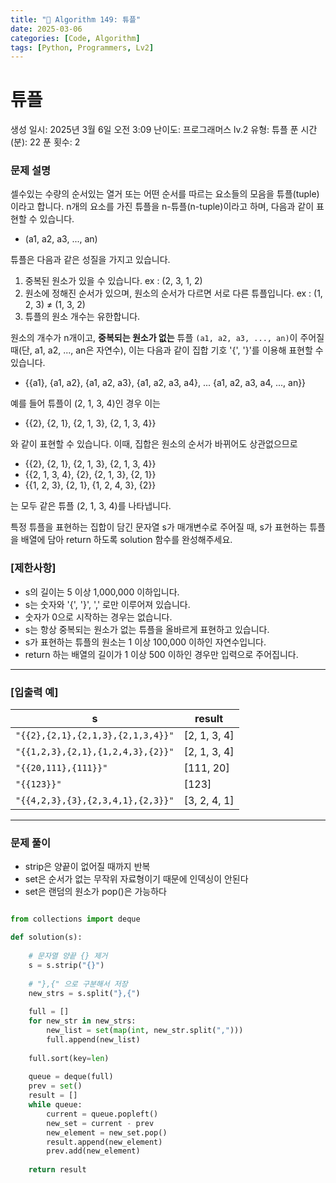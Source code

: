 ```yaml
---
title: "🧠 Algorithm 149: 튜플"
date: 2025-03-06
categories: [Code, Algorithm]
tags: [Python, Programmers, Lv2]
---
```


# 튜플

생성 일시: 2025년 3월 6일 오전 3:09
난이도: 프로그래머스 lv.2
유형: 튜플
푼 시간 (분): 22
푼 횟수: 2

### **문제 설명**

셀수있는 수량의 순서있는 열거 또는 어떤 순서를 따르는 요소들의 모음을 튜플(tuple)이라고 합니다. n개의 요소를 가진 튜플을 n-튜플(n-tuple)이라고 하며, 다음과 같이 표현할 수 있습니다.

- (a1, a2, a3, ..., an)

튜플은 다음과 같은 성질을 가지고 있습니다.

1. 중복된 원소가 있을 수 있습니다. ex : (2, 3, 1, 2)
2. 원소에 정해진 순서가 있으며, 원소의 순서가 다르면 서로 다른 튜플입니다. ex : (1, 2, 3) ≠ (1, 3, 2)
3. 튜플의 원소 개수는 유한합니다.

원소의 개수가 n개이고, **중복되는 원소가 없는** 튜플 `(a1, a2, a3, ..., an)`이 주어질 때(단, a1, a2, ..., an은 자연수), 이는 다음과 같이 집합 기호 '{', '}'를 이용해 표현할 수 있습니다.

- {{a1}, {a1, a2}, {a1, a2, a3}, {a1, a2, a3, a4}, ... {a1, a2, a3, a4, ..., an}}

예를 들어 튜플이 (2, 1, 3, 4)인 경우 이는

- {{2}, {2, 1}, {2, 1, 3}, {2, 1, 3, 4}}

와 같이 표현할 수 있습니다. 이때, 집합은 원소의 순서가 바뀌어도 상관없으므로

- {{2}, {2, 1}, {2, 1, 3}, {2, 1, 3, 4}}
- {{2, 1, 3, 4}, {2}, {2, 1, 3}, {2, 1}}
- {{1, 2, 3}, {2, 1}, {1, 2, 4, 3}, {2}}

는 모두 같은 튜플 (2, 1, 3, 4)를 나타냅니다.

특정 튜플을 표현하는 집합이 담긴 문자열 s가 매개변수로 주어질 때, s가 표현하는 튜플을 배열에 담아 return 하도록 solution 함수를 완성해주세요.

### **[제한사항]**

- s의 길이는 5 이상 1,000,000 이하입니다.
- s는 숫자와 '{', '}', ',' 로만 이루어져 있습니다.
- 숫자가 0으로 시작하는 경우는 없습니다.
- s는 항상 중복되는 원소가 없는 튜플을 올바르게 표현하고 있습니다.
- s가 표현하는 튜플의 원소는 1 이상 100,000 이하인 자연수입니다.
- return 하는 배열의 길이가 1 이상 500 이하인 경우만 입력으로 주어집니다.

---

### **[입출력 예]**

| s | result |
| --- | --- |
| `"{{2},{2,1},{2,1,3},{2,1,3,4}}"` | [2, 1, 3, 4] |
| `"{{1,2,3},{2,1},{1,2,4,3},{2}}"` | [2, 1, 3, 4] |
| `"{{20,111},{111}}"` | [111, 20] |
| `"{{123}}"` | [123] |
| `"{{4,2,3},{3},{2,3,4,1},{2,3}}"` | [3, 2, 4, 1] |

---

### 문제 풀이

- strip은 양끝이 없어질 때까지 반복
- set은 순서가 없는 무작위 자료형이기 때문에 인덱싱이 안된다
- set은 랜덤의 원소가 pop()은 가능하다

```python

from collections import deque

def solution(s):
    
    # 문자열 양끝 {} 제거
    s = s.strip("{}")
    
    # "},{" 으로 구분해서 저장
    new_strs = s.split("},{")
    
    full = []
    for new_str in new_strs:
        new_list = set(map(int, new_str.split(",")))
        full.append(new_list)
    
    full.sort(key=len)
    
    queue = deque(full)
    prev = set()
    result = []
    while queue:
        current = queue.popleft()
        new_set = current - prev
        new_element = new_set.pop()
        result.append(new_element)
        prev.add(new_element)
        
    return result
```